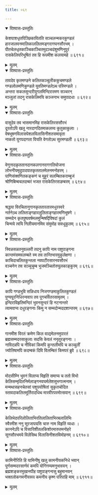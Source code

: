 ```yaml
---
title: ०६९

---
```

<div class="audioEmbed"  caption="सीतालक्ष्मी-वाचनम्" src="https://sanskritdocuments.org/sites/completenarayaneeyam/SoundFiles/069/069_01.mp3"></div>
<details open><summary>विश्वास-प्रस्तुतिः</summary>

केशपाशधृतपिञ्छिकावितति सञ्चलन्मकरकुण्डलं  
हारजालवनमालिकाललितमङ्गरागघनसौरभम् ।  
पीतचेलधृतकाञ्चिकाञ्चितमुदञ्चदंशुमणिनूपुरं  
रासकेलिपरिभूषितं तव हि रूपमीश कलयामहे ॥ ६९१॥
</details>
<details><summary>मूलम्</summary>

केशपाशधृतपिञ्छिकावितति सञ्चलन्मकरकुण्डलं  
हारजालवनमालिकाललितमङ्गरागघनसौरभम् ।  
पीतचेलधृतकाञ्चिकाञ्चितमुदञ्चदंशुमणिनूपुरं  
रासकेलिपरिभूषितं तव हि रूपमीश कलयामहे ॥ ६९१॥
</details>



<div class="audioEmbed"  caption="सीतालक्ष्मी-वाचनम्" src="https://sanskritdocuments.org/sites/completenarayaneeyam/SoundFiles/069/069_02.mp3"></div>
<details open><summary>विश्वास-प्रस्तुतिः</summary>

तावदेव कृतमण्डने कलितकञ्चुलीककुचमण्डले  
गण्डलोलमणिकुण्डले युवतिमण्डलेऽथ परिमण्डले ।  
अन्तरा सकलसुन्दरीयुगलमिन्दिरारमण सञ्चरन्  
मञ्जुलां तदनु रासकेलिमयि कञ्जनाभ समुपादधाः ॥ ६९२॥
</details>
<details><summary>मूलम्</summary>

तावदेव कृतमण्डने कलितकञ्चुलीककुचमण्डले  
गण्डलोलमणिकुण्डले युवतिमण्डलेऽथ परिमण्डले ।  
अन्तरा सकलसुन्दरीयुगलमिन्दिरारमण सञ्चरन्  
मञ्जुलां तदनु रासकेलिमयि कञ्जनाभ समुपादधाः ॥ ६९२॥
</details>



<div class="audioEmbed"  caption="सीतालक्ष्मी-वाचनम्" src="https://sanskritdocuments.org/sites/completenarayaneeyam/SoundFiles/069/069_03.mp3"></div>
<details open><summary>विश्वास-प्रस्तुतिः</summary>

वासुदेव तव भासमानमिह रासकेलिरससौरभं  
दूरतोऽपि खलु नारदागदितमाकलय्य कुतुकाकुलाः ।  
वेषभूषणविलासपेशलविलासिनीशतसमावृता  
नाकतो युगपदागता वियति वेगतोऽथ सुरमण्डली ॥ ६९३॥
</details>
<details><summary>मूलम्</summary>

वासुदेव तव भासमानमिह रासकेलिरससौरभं  
दूरतोऽपि खलु नारदागदितमाकलय्य कुतुकाकुलाः ।  
वेषभूषणविलासपेशलविलासिनीशतसमावृता  
नाकतो युगपदागता वियति वेगतोऽथ सुरमण्डली ॥ ६९३॥
</details>



<div class="audioEmbed"  caption="सीतालक्ष्मी-वाचनम्" src="https://sanskritdocuments.org/sites/completenarayaneeyam/SoundFiles/069/069_04.mp3"></div>
<details open><summary>विश्वास-प्रस्तुतिः</summary>

वेणुनादकृततानदानकलगानरागगतियोजना  
लोभनीयमृदुपादपातकृततालमेलनमनोहरम् ।  
पाणिसंक्वणितकङ्कणं च मुहुरं सलम्बितकराम्बुजं  
श्रोणिबिम्बचलदम्बरं भजत रासकेलिरसडम्बरम् ॥ ६९४॥
</details>
<details><summary>मूलम्</summary>

वेणुनादकृततानदानकलगानरागगतियोजना  
लोभनीयमृदुपादपातकृततालमेलनमनोहरम् ।  
पाणिसंक्वणितकङ्कणं च मुहुरं सलम्बितकराम्बुजं  
श्रोणिबिम्बचलदम्बरं भजत रासकेलिरसडम्बरम् ॥ ६९४॥
</details>



<div class="audioEmbed"  caption="सीतालक्ष्मी-वाचनम्" src="https://sanskritdocuments.org/sites/completenarayaneeyam/SoundFiles/069/069_05.mp3"></div>
<details open><summary>विश्वास-प्रस्तुतिः</summary>

श्रद्धया विरचितानुगानकृततारतारमधुरस्वरे  
नर्तनेऽथ ललिताङ्गहारलुलिताङ्गहारमणिभूषणे ।  
सम्मदेन कृतपुष्पवर्षमलमुन्मिषद्दिविषदां कुलं  
चिन्मये त्वयि निलीयमानमिव संमुमोह सवधूकुलम् ॥ ६९५॥
</details>
<details><summary>मूलम्</summary>

श्रद्धया विरचितानुगानकृततारतारमधुरस्वरे  
नर्तनेऽथ ललिताङ्गहारलुलिताङ्गहारमणिभूषणे ।  
सम्मदेन कृतपुष्पवर्षमलमुन्मिषद्दिविषदां कुलं  
चिन्मये त्वयि निलीयमानमिव संमुमोह सवधूकुलम् ॥ ६९५॥
</details>



<div class="audioEmbed"  caption="सीतालक्ष्मी-वाचनम्" src="https://sanskritdocuments.org/sites/completenarayaneeyam/SoundFiles/069/069_06.mp3"></div>
<details open><summary>विश्वास-प्रस्तुतिः</summary>

स्विन्नसन्नतनुवल्लरी तदनु कापि नाम पशुपाङ्गना  
कान्तमंसमवलम्बते स्म तव तान्तिभारमुकुलेक्षणा ।  
काचिदाचलितकुन्तला नवपटीरसारनवसौरभं  
वञ्चनेन तव सञ्चुचुम्ब भुजमञ्चितोरुपुलकाङ्कुरम् ॥ ६९६॥
</details>
<details><summary>मूलम्</summary>

स्विन्नसन्नतनुवल्लरी तदनु कापि नाम पशुपाङ्गना  
कान्तमंसमवलम्बते स्म तव तान्तिभारमुकुलेक्षणा ।  
काचिदाचलितकुन्तला नवपटीरसारनवसौरभं  
वञ्चनेन तव सञ्चुचुम्ब भुजमञ्चितोरुपुलकाङ्कुरम् ॥ ६९६॥
</details>



<div class="audioEmbed"  caption="सीतालक्ष्मी-वाचनम्" src="https://sanskritdocuments.org/sites/completenarayaneeyam/SoundFiles/069/069_07.mp3"></div>
<details open><summary>विश्वास-प्रस्तुतिः</summary>

कापि गण्डभुवि सन्निधाय निजगण्डमाकुलितकुण्डलं  
पुण्यपूरनिधिरन्ववाप तव पूगचर्वितरसामृतम् ।  
इन्दिराविहृतिमन्दिरं भुवनसुन्दरं हि नटनान्तरे  
त्वामवाप्य दधुरङ्गनाः किमु न सम्मदोन्मददशान्तरम् ॥ ६९७॥
</details>
<details><summary>मूलम्</summary>

कापि गण्डभुवि सन्निधाय निजगण्डमाकुलितकुण्डलं  
पुण्यपूरनिधिरन्ववाप तव पूगचर्वितरसामृतम् ।  
इन्दिराविहृतिमन्दिरं भुवनसुन्दरं हि नटनान्तरे  
त्वामवाप्य दधुरङ्गनाः किमु न सम्मदोन्मददशान्तरम् ॥ ६९७॥
</details>



<div class="audioEmbed"  caption="सीतालक्ष्मी-वाचनम्" src="https://sanskritdocuments.org/sites/completenarayaneeyam/SoundFiles/069/069_08.mp3"></div>
<details open><summary>विश्वास-प्रस्तुतिः</summary>

गानमीश विरतं क्रमेण किल वाद्यमेलनमुपारतं  
ब्रह्मसम्मदरसाकुलाः सदसि केवलं ननृतुरङ्गनाः ।  
नाविदन्नपि च नीविकां किमपि कुन्तलीमपि च कञ्चुलीं  
ज्योतिषामपि कदम्बकं दिवि विलम्बितं किमपरं ब्रुवे ॥ ६९८॥
</details>
<details><summary>मूलम्</summary>

गानमीश विरतं क्रमेण किल वाद्यमेलनमुपारतं  
ब्रह्मसम्मदरसाकुलाः सदसि केवलं ननृतुरङ्गनाः ।  
नाविदन्नपि च नीविकां किमपि कुन्तलीमपि च कञ्चुलीं  
ज्योतिषामपि कदम्बकं दिवि विलम्बितं किमपरं ब्रुवे ॥ ६९८॥
</details>



<div class="audioEmbed"  caption="सीतालक्ष्मी-वाचनम्" src="https://sanskritdocuments.org/sites/completenarayaneeyam/SoundFiles/069/069_09.mp3"></div>
<details open><summary>विश्वास-प्रस्तुतिः</summary>

मोदसीम्नि भुवनं विलाप्य विहृतिं समाप्य च ततो विभो  
केलिसम्मृदितनिर्मलाङ्गनवघर्मलेशसुभगात्मनाम् ।  
मन्मथासहनचेतसां पशुपयोषितां सुकृतचोदित  
स्तावदाकलितमूर्तिरादधिथ मारवीरपरमोत्सवान् ॥ ६९९॥
</details>
<details><summary>मूलम्</summary>

मोदसीम्नि भुवनं विलाप्य विहृतिं समाप्य च ततो विभो  
केलिसम्मृदितनिर्मलाङ्गनवघर्मलेशसुभगात्मनाम् ।  
मन्मथासहनचेतसां पशुपयोषितां सुकृतचोदित  
स्तावदाकलितमूर्तिरादधिथ मारवीरपरमोत्सवान् ॥ ६९९॥
</details>



<div class="audioEmbed"  caption="सीतालक्ष्मी-वाचनम्" src="https://sanskritdocuments.org/sites/completenarayaneeyam/SoundFiles/069/069_10.mp3"></div>
<details open><summary>विश्वास-प्रस्तुतिः</summary>

केलिभेदपरिलोलिताभिरतिलालिताभिरबलालिभिः  
स्वैरमीश ननु सूरजापयसि चारु नाम विहृतिं व्यधाः ।  
काननेऽपि च विसारिशीतलकिशोरमारुतमनोहरे  
सूनसौरभमये विलेसिथ विलासिनीशतविमोहनम् ॥ ६९१०॥
</details>
<details><summary>मूलम्</summary>

केलिभेदपरिलोलिताभिरतिलालिताभिरबलालिभिः  
स्वैरमीश ननु सूरजापयसि चारु नाम विहृतिं व्यधाः ।  
काननेऽपि च विसारिशीतलकिशोरमारुतमनोहरे  
सूनसौरभमये विलेसिथ विलासिनीशतविमोहनम् ॥ ६९१०॥
</details>



<div class="audioEmbed"  caption="सीतालक्ष्मी-वाचनम्" src="https://sanskritdocuments.org/sites/completenarayaneeyam/SoundFiles/069/069_11.mp3"></div>
<details open><summary>विश्वास-प्रस्तुतिः</summary>

कामिनीरिति हि यामिनीषु खलु कामनीयकनिधे भवान्  
पूर्णसम्मदरसार्णवं कमपि योगिगम्यमनुभावयन् ।  
ब्रह्मशङ्करमुखानपीह पशुपाङ्गनासु बहुमानयन्  
भक्तलोकगमनीयरूप कमनीय कृष्ण परिपाहि माम् ॥ ६९११॥
</details>
<details><summary>मूलम्</summary>

कामिनीरिति हि यामिनीषु खलु कामनीयकनिधे भवान्  
पूर्णसम्मदरसार्णवं कमपि योगिगम्यमनुभावयन् ।  
ब्रह्मशङ्करमुखानपीह पशुपाङ्गनासु बहुमानयन्  
भक्तलोकगमनीयरूप कमनीय कृष्ण परिपाहि माम् ॥ ६९११॥
</details>

